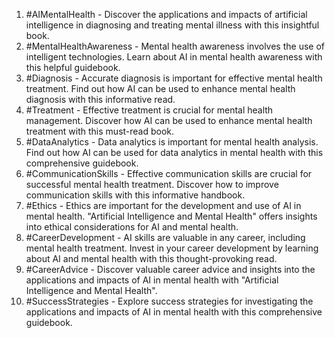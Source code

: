 1. #AIMentalHealth - Discover the applications and impacts of artificial intelligence in diagnosing and treating mental illness with this insightful book.
2. #MentalHealthAwareness - Mental health awareness involves the use of intelligent technologies. Learn about AI in mental health awareness with this helpful guidebook.
3. #Diagnosis - Accurate diagnosis is important for effective mental health treatment. Find out how AI can be used to enhance mental health diagnosis with this informative read.
4. #Treatment - Effective treatment is crucial for mental health management. Discover how AI can be used to enhance mental health treatment with this must-read book.
5. #DataAnalytics - Data analytics is important for mental health analysis. Find out how AI can be used for data analytics in mental health with this comprehensive guidebook.
6. #CommunicationSkills - Effective communication skills are crucial for successful mental health treatment. Discover how to improve communication skills with this informative handbook.
7. #Ethics - Ethics are important for the development and use of AI in mental health. "Artificial Intelligence and Mental Health" offers insights into ethical considerations for AI and mental health.
8. #CareerDevelopment - AI skills are valuable in any career, including mental health treatment. Invest in your career development by learning about AI and mental health with this thought-provoking read.
9. #CareerAdvice - Discover valuable career advice and insights into the applications and impacts of AI in mental health with "Artificial Intelligence and Mental Health".
10. #SuccessStrategies - Explore success strategies for investigating the applications and impacts of AI in mental health with this comprehensive guidebook.
